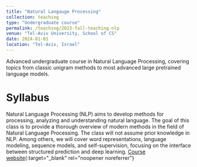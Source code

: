 ```yaml
---
title: "Natural Langauge Processing"
collection: teaching
type: "Undergraduate course"
permalink: /teaching/2023-fall-teaching-nlp
venue: "Tel-Aviv University, School of CS"
date: 2024-01-01
location: "Tel-Aviv, Israel"
---
```

Advanced undergraduate course in Natural Language Processing, covering topics from classic unigram methods to most advanced large pretrained language models.
# Syllabus
Natural Language Processing (NLP) aims to develop methods for processing, analyzing and understanding natural language. The goal of this class is to provide a thorough overview of modern methods in the field of Natural Language Processing. The class will not assume prior knowledge in NLP. Among others, we will cover word representations, language modeling, sequence models, and self-supervision, focusing on the interface between structured prediction and deep learning. [Course website](https://www.ims.tau.ac.il/Tal/Syllabus/Syllabus_L.aspx?course=0368307702&year=2023){:target="_blank" rel="noopener noreferrer"}
